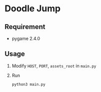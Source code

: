# Doodle Jump

## Requirement

- pygame 2.4.0

## Usage

1. Modify `HOST`, `PORT`, `assets_root` in `main.py`
2. Run 

    ```
    python3 main.py
    ```
